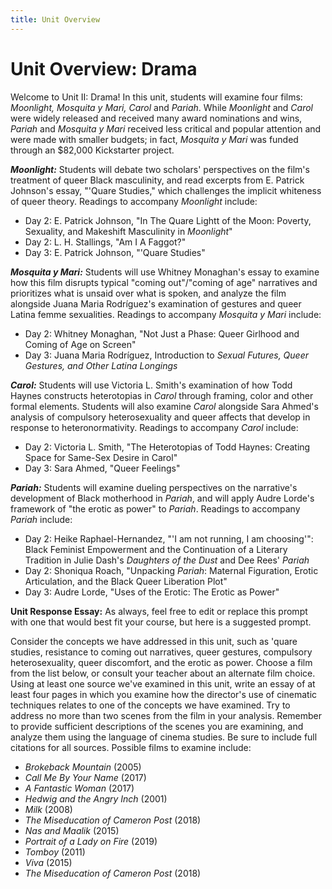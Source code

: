 ```yaml
---
title: Unit Overview
---
```

# Unit Overview: Drama

Welcome to Unit II: Drama! In this unit, students will examine four films: *Moonlight, Mosquita y Mari, Carol* and *Pariah*.
While *Moonlight* and *Carol* were widely released and received many award nominations and wins, *Pariah* and *Mosquita y Mari* received less critical and popular attention and were made with smaller budgets; in fact, *Mosquita y Mari* was funded through an $82,000 Kickstarter project.

***Moonlight:***
Students will debate two scholars' perspectives on the film's treatment of queer Black masculinity, and read excerpts from E. Patrick Johnson's essay, "'Quare Studies," which challenges the implicit whiteness of queer theory. Readings to accompany *Moonlight* include:
  * Day 2: E. Patrick Johnson, "In The Quare Lightt of the Moon: Poverty, Sexuality, and Makeshift Masculinity in *Moonlight*"
  * Day 2: L. H. Stallings, "Am I A Faggot?"
  * Day 3: E. Patrick Johnson, "'Quare Studies"

***Mosquita y Mari:***
Students will use Whitney Monaghan's essay to examine how this film disrupts typical "coming out"/"coming of age" narratives and prioritizes what is unsaid over what is spoken, and analyze the film alongside Juana Maria Rodríguez's examination of gestures and queer Latina femme sexualities. Readings to accompany *Mosquita y Mari* include:
* Day 2: Whitney Monaghan, "Not Just a Phase: Queer Girlhood and Coming of Age on Screen"
* Day 3: Juana Maria Rodríguez, Introduction to *Sexual Futures, Queer Gestures, and Other Latina Longings*

***Carol:***
Students will use Victoria L. Smith's examination of how Todd Haynes constructs heterotopias in *Carol* through framing, color and other formal elements. Students will also examine *Carol* alongside Sara Ahmed's analysis of compulsory heterosexuality and queer affects that develop in response to heteronormativity. Readings to accompany *Carol* include:
* Day 2: Victoria L. Smith, "The Heterotopias of Todd Haynes: Creating Space for Same-Sex Desire in Carol"
* Day 3: Sara Ahmed, "Queer Feelings"

***Pariah:***
Students will examine dueling perspectives on the narrative's development of Black motherhood in *Pariah*, and will apply Audre Lorde's framework of "the erotic as power" to *Pariah*. Readings to accompany *Pariah* include:
* Day 2: Heike Raphael-Hernandez, "'I am not running, I am choosing'": Black Feminist Empowerment and the Continuation of a Literary Tradition in Julie Dash's *Daughters of the Dust* and Dee Rees' *Pariah*
* Day 2: Shoniqua Roach, "Unpacking *Pariah*: Maternal Figuration, Erotic Articulation, and the Black Queer Liberation Plot"
* Day 3: Audre Lorde, "Uses of the Erotic: The Erotic as Power"

**Unit Response Essay:**
As always, feel free to edit or replace this prompt with one that would best fit your course, but here is a suggested prompt.

Consider the concepts we have addressed in this unit, such as 'quare studies, resistance to coming out narratives, queer gestures, compulsory heterosexuality, queer discomfort, and the erotic as power. Choose a film from the list below, or consult your teacher about an alternate film choice. Using at least one source we've examined in this unit, write an essay of at least four pages in which you examine how the director's use of cinematic techniques relates to one of the concepts we have examined. Try to address no more than two scenes from the film in your analysis. Remember to provide sufficient descriptions of the scenes you are examining, and analyze them using the language of cinema studies. Be sure to include full citations for all sources. Possible films to examine include:
* *Brokeback Mountain* (2005)
* *Call Me By Your Name* (2017)
* *A Fantastic Woman* (2017)
* *Hedwig and the Angry Inch* (2001)
* *Milk* (2008)
* *The Miseducation of Cameron Post* (2018)
* *Nas and Maalik* (2015)
* *Portrait of a Lady on Fire* (2019)
* *Tomboy* (2011)
* *Viva* (2015)
* *The Miseducation of Cameron Post* (2018)
